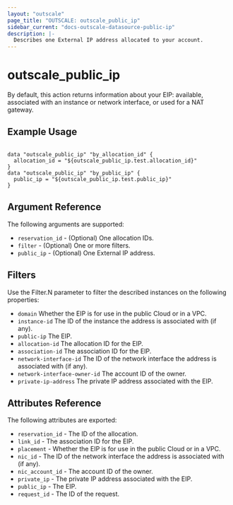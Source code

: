 ```yaml
---
layout: "outscale"
page_title: "OUTSCALE: outscale_public_ip"
sidebar_current: "docs-outscale-datasource-public-ip"
description: |-
  Describes one External IP address allocated to your account.
---
```


# outscale_public_ip

By default, this action returns information about your EIP: available, associated with an instance or network interface, or used for a NAT gateway.
## Example Usage

```hcl

data "outscale_public_ip" "by_allocation_id" {
  allocation_id = "${outscale_public_ip.test.allocation_id}"
}
data "outscale_public_ip" "by_public_ip" {
  public_ip = "${outscale_public_ip.test.public_ip}"
}
```

## Argument Reference

The following arguments are supported:

* `reservation_id` - (Optional) One allocation IDs.
* `filter` - (Optional) One or more filters.
* `public_ip` - (Optional) One External IP address.

## Filters

Use the Filter.N parameter to filter the described instances on the following properties:

* `domain` Whether the EIP is for use in the public Cloud or in a VPC.
* `instance-id` The ID of the instance the address is associated with (if any).
* `public-ip` The EIP.
* `allocation-id` The allocation ID for the EIP.
* `association-id` The association ID for the EIP.
* `network-interface-id` The ID of the network interface the address is associated with (if any).
* `network-interface-owner-id` The account ID of the owner.
* `private-ip-address` The private IP address associated with the EIP.

## Attributes Reference

The following attributes are exported:

* `reservation_id` - The ID of the allocation.
* `link_id` - The association ID for the EIP.
* `placement` - Whether the EIP is for use in the public Cloud or in a VPC.
* `nic_id` - The ID of the network interface the address is associated with (if any).
* `nic_account_id` - The account ID of the owner.
* `private_ip` - The private IP address associated with the EIP.
* `public_ip` - The EIP.
* `request_id` - The ID of the request.
